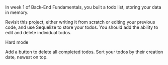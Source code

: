 In week 1 of Back-End Fundamentals, you built a todo list, storing your data in memory.

Revisit this project, either writing it from scratch or editing your previous code, and use Sequelize to store your todos. You should add the ability to edit and delete individual todos.

Hard mode

Add a button to delete all completed todos.
Sort your todos by their creation date, newest on top.
